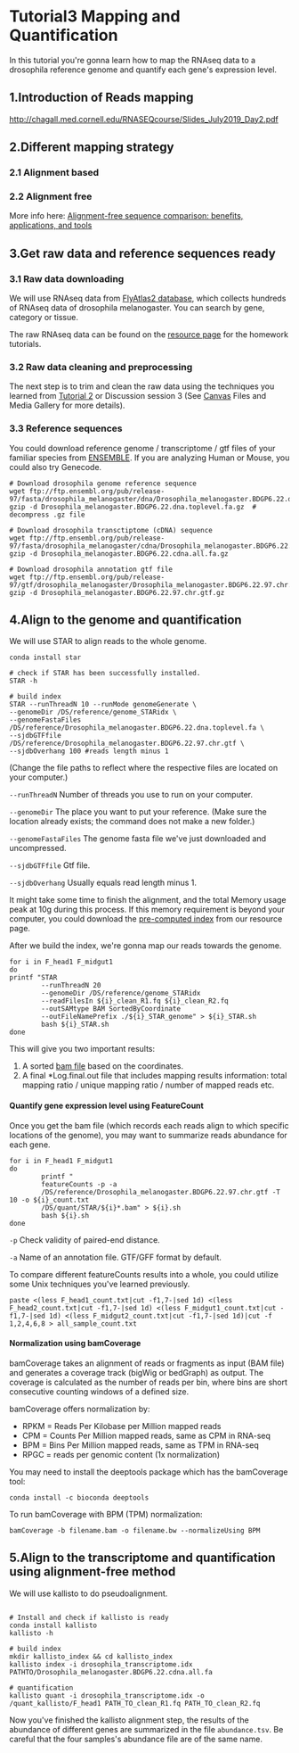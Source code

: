 # Tutorial3 Mapping and Quantification
In this tutorial you're gonna learn how to map the RNAseq data to a drosophila reference genome and quantify each gene's expression level. 

## 1.Introduction of Reads mapping
http://chagall.med.cornell.edu/RNASEQcourse/Slides_July2019_Day2.pdf

## 2.Different mapping strategy 
### 2.1 Alignment based
### 2.2 Alignment free
More info here: [Alignment-free sequence comparison: benefits, applications, and tools](https://genomebiology.biomedcentral.com/articles/10.1186/s13059-017-1319-7)

## 3.Get raw data and reference sequences ready
### 3.1 Raw data downloading
We will use RNAseq data from [FlyAtlas2 database](http://flyatlas.gla.ac.uk/FlyAtlas2/index.html), which collects hundreds of RNAseq data of drosophila melanogaster. You can search by gene, category or tissue.

The raw RNAseq data can be found on the [resource page](https://github.com/jsolvason/beng183/blob/master/readme.md) for the homework tutorials.

### 3.2 Raw data cleaning and preprocessing
The next step is to trim and clean the raw data using the techniques you learned from [Tutorial 2](https://github.com/Irenexzwen/BIOE183/blob/master/Tutorial2_RawData.md) or Discussion session 3 (See [Canvas](https://canvas.ucsd.edu) Files and Media Gallery for more details).

### 3.3 Reference sequences
You could download reference genome / transcriptome / gtf files of your familiar species from [ENSEMBLE](https://uswest.ensembl.org/info/data/ftp/index.html).
If you are analyzing Human or Mouse, you could also try Genecode.

```Shell
# Download drosophila genome reference sequence 
wget ftp://ftp.ensembl.org/pub/release-97/fasta/drosophila_melanogaster/dna/Drosophila_melanogaster.BDGP6.22.dna.toplevel.fa.gz
gzip -d Drosophila_melanogaster.BDGP6.22.dna.toplevel.fa.gz  # decompress .gz file 

# Download drosophila transctiptome (cDNA) sequence
wget ftp://ftp.ensembl.org/pub/release-97/fasta/drosophila_melanogaster/cdna/Drosophila_melanogaster.BDGP6.22.cdna.all.fa.gz
gzip -d Drosophila_melanogaster.BDGP6.22.cdna.all.fa.gz

# Download drosophila annotation gtf file
wget ftp://ftp.ensembl.org/pub/release-97/gtf/drosophila_melanogaster/Drosophila_melanogaster.BDGP6.22.97.chr.gtf.gz
gzip -d Drosophila_melanogaster.BDGP6.22.97.chr.gtf.gz
```
## 4.Align to the genome and quantification
We will use STAR to align reads to the whole genome.
```Shell
conda install star

# check if STAR has been successfully installed.
STAR -h 

# build index
STAR --runThreadN 10 --runMode genomeGenerate \
--genomeDir /DS/reference/genome_STARidx \
--genomeFastaFiles /DS/reference/Drosophila_melanogaster.BDGP6.22.dna.toplevel.fa \
--sjdbGTFfile /DS/reference/Drosophila_melanogaster.BDGP6.22.97.chr.gtf \
--sjdbOverhang 100 #reads length minus 1                                               
```
(Change the file paths to reflect where the respective files are located on your computer.)

`--runThreadN` Number of threads you use to run on your computer.  

`--genomeDir` The place you want to put your reference. (Make sure the location already exists; the command does not make a new folder.)

`--genomeFastaFiles` The genome fasta file we've just downloaded and uncompressed.  

`--sjdbGTFfile` Gtf file.  

`--sjdbOverhang` Usually equals read length minus 1.  

It might take some time to finish the alignment, and the total Memory usage peak at 10g during this process. If this memory requirement is beyond your computer, you could download the [pre-computed index](https://github.com/jsolvason/beng183/blob/master/readme.md) from our resource page. 

After we build the index, we're gonna map our reads towards the genome.
```Shell
for i in F_head1 F_midgut1
do
printf "STAR 
        --runThreadN 20 
        --genomeDir /DS/reference/genome_STARidx 
        --readFilesIn ${i}_clean_R1.fq ${i}_clean_R2.fq 
        --outSAMtype BAM SortedByCoordinate 
        --outFileNamePrefix ./${i}_STAR_genome" > ${i}_STAR.sh
        bash ${i}_STAR.sh 
done
```
This will give you two important results:
1) A sorted [bam file](https://support.illumina.com/help/BS_App_RNASeq_Alignment_OLH_1000000006112/Content/Source/Informatics/BAM-Format.htm) based on the coordinates.
2) A final \*Log.final.out file that includes mapping results information: total mapping ratio / unique mapping ratio / number of mapped reads etc. 
 
#### Quantify gene expression level using FeatureCount
Once you get the bam file (which records each reads align to which specific locations of the genome), you may want to summarize reads abundance for each gene.   
```Shell
for i in F_head1 F_midgut1
do
        printf "
        featureCounts -p -a                                 
        /DS/reference/Drosophila_melanogaster.BDGP6.22.97.chr.gtf -T 10 -o ${i}_count.txt 
        /DS/quant/STAR/${i}*.bam" > ${i}.sh
        bash ${i}.sh 
done

```
`-p` Check validity of paired-end distance.  

`-a` Name of an annotation file. GTF/GFF format by default.

To compare different featureCounts results into a whole, you could utilize some Unix techniques you've learned previously.
```Shell
paste <(less F_head1_count.txt|cut -f1,7-|sed 1d) <(less F_head2_count.txt|cut -f1,7-|sed 1d) <(less F_midgut1_count.txt|cut -f1,7-|sed 1d) <(less F_midgut2_count.txt|cut -f1,7-|sed 1d)|cut -f 1,2,4,6,8 > all_sample_count.txt
```

#### Normalization using bamCoverage
bamCoverage takes an alignment of reads or fragments as input (BAM file) and generates a coverage track (bigWig or bedGraph) as output. The coverage is calculated as the number of reads per bin, where bins are short consecutive counting windows of a defined size.

bamCoverage offers normalization by:
- RPKM = Reads Per Kilobase per Million mapped reads
- CPM = Counts Per Million mapped reads, same as CPM in RNA-seq
- BPM = Bins Per Million mapped reads, same as TPM in RNA-seq
- RPGC = reads per genomic content (1x normalization)

You may need to install the deeptools package which has the bamCoverage tool:
```
conda install -c bioconda deeptools
```

To run bamCoverage with BPM (TPM) normalization:
```
bamCoverage -b filename.bam -o filename.bw --normalizeUsing BPM
```

## 5.Align to the transcriptome and quantification using alignment-free method
We will use kallisto to do pseudoalignment. 
```Shell

# Install and check if kallisto is ready
conda install kallisto
kallisto -h

# build index
mkdir kallisto_index && cd kallisto_index
kallisto index -i drosophila_transcriptome.idx PATHTO/Drosophila_melanogaster.BDGP6.22.cdna.all.fa

# quantification
kallisto quant -i drosophila_transcriptome.idx -o /quant_kallisto/F_head1 PATH_TO_clean_R1.fq PATH_TO_clean_R2.fq
```

Now you've finished the kallisto alignment step, the results of the abundance of different genes are summarized in the file 
`abundance.tsv`. Be careful that the four samples's abundance file are of the same name. 

